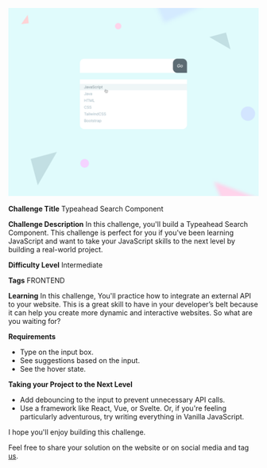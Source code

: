 ![Typeahead Search Component](./design/desktop-cover.png)

**Challenge Title**
Typeahead Search Component

**Challenge Description**
In this challenge, you'll build a Typeahead Search Component. This challenge is perfect for you if you've been learning JavaScript and want to take your JavaScript skills to the next level by building a real-world project.

**Difficulty Level**
Intermediate

**Tags**
FRONTEND

**Learning**
In this challenge, You'll practice how to integrate an external API to your website. This is a great skill to have in your developer’s belt because it can help you create more dynamic and interactive websites. So what are you waiting for?

**Requirements**

- Type on the input box.
- See suggestions based on the input.
- See the hover state.

**Taking your Project to the Next Level**

- Add debouncing to the input to prevent unnecessary API calls.
- Use a framework like React, Vue, or Svelte. Or, if you're feeling particularly adventurous, try writing everything in Vanilla JavaScript.

I hope you'll enjoy building this challenge.

Feel free to share your solution on the website or on social media and tag [us](https://twitter.com/codingspace30).
